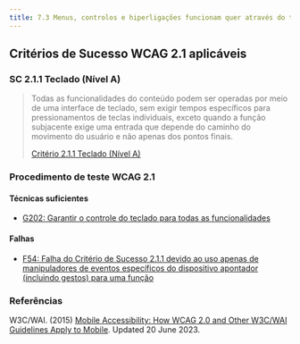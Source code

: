 ```yaml
---
title: 7.3 Menus, controlos e hiperligações funcionam quer através do toque no ecrã quer através do teclado
---
```


## Critérios de Sucesso WCAG 2.1 aplicáveis

### SC 2.1.1 Teclado (Nível A)

><font color="#757575">Todas as funcionalidades do conteúdo podem ser operadas por meio de uma interface de teclado, sem exigir tempos específicos para pressionamentos de teclas individuais, exceto quando a função subjacente exige uma entrada que depende do caminho do movimento do usuário e não apenas dos pontos finais.</font>
>
> [Critério 2.1.1 Teclado (Nível A)](https://www.w3.org/WAI/WCAG21/Understanding/keyboard)
>

### Procedimento de teste WCAG 2.1

#### Técnicas suficientes

- [G202: Garantir o controle do teclado para todas as funcionalidades](/tecnicas-procedimentos-de-teste/G202.md)

#### Falhas

- [F54: Falha do Critério de Sucesso 2.1.1 devido ao uso apenas de manipuladores de eventos específicos do dispositivo apontador (incluindo gestos) para uma função](/falhas/F55.md)

### Referências

W3C/WAI. (2015) [Mobile Accessibility: How WCAG 2.0 and Other W3C/WAI Guidelines Apply to Mobile](https://www.w3.org/WAI/WCAG21/Understanding/keyboard). Updated 20 June 2023.


